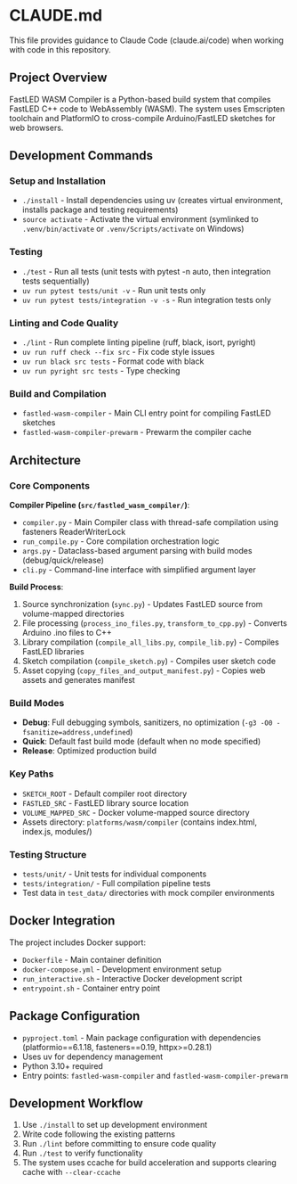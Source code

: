 # CLAUDE.md

This file provides guidance to Claude Code (claude.ai/code) when working with code in this repository.

## Project Overview

FastLED WASM Compiler is a Python-based build system that compiles FastLED C++ code to WebAssembly (WASM). The system uses Emscripten toolchain and PlatformIO to cross-compile Arduino/FastLED sketches for web browsers.

## Development Commands

### Setup and Installation
- `./install` - Install dependencies using uv (creates virtual environment, installs package and testing requirements)
- `source activate` - Activate the virtual environment (symlinked to `.venv/bin/activate` or `.venv/Scripts/activate` on Windows)

### Testing
- `./test` - Run all tests (unit tests with pytest -n auto, then integration tests sequentially)
- `uv run pytest tests/unit -v` - Run unit tests only
- `uv run pytest tests/integration -v -s` - Run integration tests only

### Linting and Code Quality
- `./lint` - Run complete linting pipeline (ruff, black, isort, pyright)
- `uv run ruff check --fix src` - Fix code style issues
- `uv run black src tests` - Format code with black
- `uv run pyright src tests` - Type checking

### Build and Compilation
- `fastled-wasm-compiler` - Main CLI entry point for compiling FastLED sketches
- `fastled-wasm-compiler-prewarm` - Prewarm the compiler cache

## Architecture

### Core Components

**Compiler Pipeline (`src/fastled_wasm_compiler/`)**:
- `compiler.py` - Main Compiler class with thread-safe compilation using fasteners ReaderWriterLock
- `run_compile.py` - Core compilation orchestration logic
- `args.py` - Dataclass-based argument parsing with build modes (debug/quick/release)
- `cli.py` - Command-line interface with simplified argument layer

**Build Process**:
1. Source synchronization (`sync.py`) - Updates FastLED source from volume-mapped directories
2. File processing (`process_ino_files.py`, `transform_to_cpp.py`) - Converts Arduino .ino files to C++
3. Library compilation (`compile_all_libs.py`, `compile_lib.py`) - Compiles FastLED libraries
4. Sketch compilation (`compile_sketch.py`) - Compiles user sketch code
5. Asset copying (`copy_files_and_output_manifest.py`) - Copies web assets and generates manifest

### Build Modes
- **Debug**: Full debugging symbols, sanitizers, no optimization (`-g3 -O0 -fsanitize=address,undefined`)
- **Quick**: Default fast build mode (default when no mode specified)
- **Release**: Optimized production build

### Key Paths
- `SKETCH_ROOT` - Default compiler root directory
- `FASTLED_SRC` - FastLED library source location
- `VOLUME_MAPPED_SRC` - Docker volume-mapped source directory
- Assets directory: `platforms/wasm/compiler` (contains index.html, index.js, modules/)

### Testing Structure
- `tests/unit/` - Unit tests for individual components
- `tests/integration/` - Full compilation pipeline tests
- Test data in `test_data/` directories with mock compiler environments

## Docker Integration

The project includes Docker support:
- `Dockerfile` - Main container definition
- `docker-compose.yml` - Development environment setup
- `run_interactive.sh` - Interactive Docker development script
- `entrypoint.sh` - Container entry point

## Package Configuration

- `pyproject.toml` - Main package configuration with dependencies (platformio==6.1.18, fasteners==0.19, httpx>=0.28.1)
- Uses uv for dependency management
- Python 3.10+ required
- Entry points: `fastled-wasm-compiler` and `fastled-wasm-compiler-prewarm`

## Development Workflow

1. Use `./install` to set up development environment
2. Write code following the existing patterns
3. Run `./lint` before committing to ensure code quality
4. Run `./test` to verify functionality
5. The system uses ccache for build acceleration and supports clearing cache with `--clear-ccache`